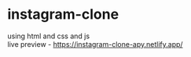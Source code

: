 # instagram-clone
using html and css and js
<br>
live preview - https://instagram-clone-apy.netlify.app/
